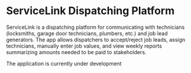 # ServiceLink Dispatching Platform

ServiceLink is a dispatching platform for communicating with technicians (locksmiths, garage door technicians, plumbers, etc.) and job lead generators. The app allows dispatchers to accept/reject job leads, assign technicians, manually enter job values, and view weekly reports summarizing amounts needed to be paid to stakeholders. 

The application is currently under development


